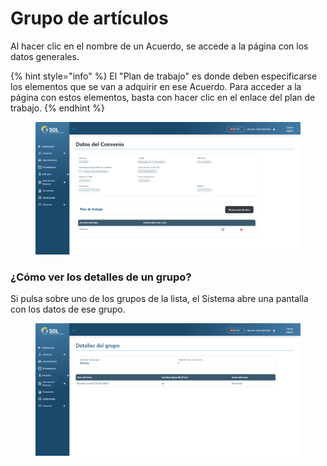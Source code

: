 # Grupo de artículos

Al hacer clic en el nombre de un Acuerdo, se accede a la página con los datos generales.

{% hint style="info" %}
El "Plan de trabajo" es donde deben especificarse los elementos que se van a adquirir en ese Acuerdo. Para acceder a la página con estos elementos, basta con hacer clic en el enlace del plan de trabajo.
{% endhint %}

<figure><img src="../../../../.gitbook/assets/conv-dado (1).png" alt=""><figcaption></figcaption></figure>

### ¿Cómo ver los detalles de un grupo?

Si pulsa sobre uno de los grupos de la lista, el Sistema abre una pantalla con los datos de ese grupo.

<figure><img src="../../../../.gitbook/assets/grp.png" alt=""><figcaption></figcaption></figure>
